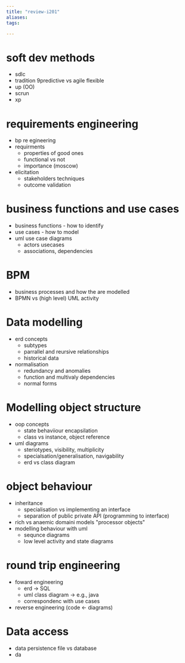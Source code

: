 ```yaml
---
title: "review-i201"
aliases: 
tags: 

---
```


# soft dev methods
- sdlc
- tradition 9predictive vs agile flexible
- up (OO)
- scrun
- xp

# requirements engineering
- bp re egineering
- requirments
	- properties of good ones
	- functional vs not
	- importance (moscow)
- elicitation
	- stakeholders techniques
	- outcome validation

# business functions and use cases
- business functions - how to identify
- use cases - how to model
- uml use case diagrams
	- actors usecases
	- associations, dependencies

# BPM
- business processes and how the are modelled
- BPMN vs (high level) UML activity

# Data modelling
 - erd concepts
	 - subtypes
	 - parrallel and reursive relationships
	 - historical data
 - normalisation
	 - redundancy and anomalies
	 - function and multivaly dependencies
	 - normal forms

# Modelling object structure
- oop concepts
	- state behaviiour encapsilation
	- class vs instance, object reference
- uml diagrams
	- steriotypes, visibility, multiplicity
	- specialsation/generalisation, navigability
	- erd vs class diagram
# object behaviour
- inheritance
	- specialisation vs implementing an interface
	- separation of public private API (programming to interface)
- rich vs anaemic domaini models "processor objects"
- modelling behaviour with uml
	- sequnce diagrams
	- low level activity and state diagrams

# round trip engineering
- foward engineering
	- erd -> SQL
	- uml class diagram -> e.g., java 
	- correspondenc with use cases
- reverse engineering (code <- diagrams)

# Data access
- data persistence file vs database
- da